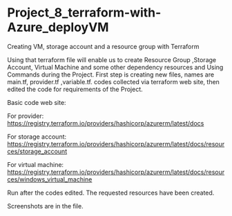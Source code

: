 # Project_8_terraform-with-Azure_deployVM

Creating VM, storage account and a resource group with Terraform


Using that terraform file will enable us to create Resource Group ,Storage Account, Virtual Machine and some other dependency resources and Using Commands during the Project.
First step is creating new files, names are main.tf, provider.tf ,variable.tf. codes collected via terraform web site, then edited the code for requirements of the Project. 

Basic code web site: 

For provider:
https://registry.terraform.io/providers/hashicorp/azurerm/latest/docs

For storage account: 
https://registry.terraform.io/providers/hashicorp/azurerm/latest/docs/resources/storage_account

For virtual machine:
https://registry.terraform.io/providers/hashicorp/azurerm/latest/docs/resources/windows_virtual_machine

Run after the codes edited. The requested resources have been created.

Screenshots are in the file.